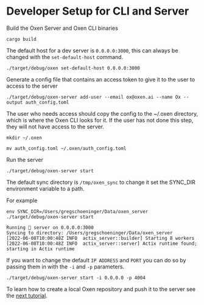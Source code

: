 # Developer Setup for CLI and Server

Build the Oxen Server and Oxen CLI binaries

`cargo build`

The default host for a dev server is `0.0.0.0:3000`, this can always be changed with the `set-default-host` command.

`./target/debug/oxen set-default-host 0.0.0.0:3000`

Generate a config file that contains an access token to give it to the user to access to the server

`./target/debug/oxen-server add-user --email ox@oxen.ai --name Ox --output auth_config.toml`

The user who needs access should copy the config to the ~/.oxen directory, which is where the Oxen CLI looks for it. If the user has not done this step, they will not have access to the server.

`mkdir ~/.oxen`

`mv auth_config.toml ~/.oxen/auth_config.toml`

Run the server

`./target/debug/oxen-server start`

The default sync directory is `/tmp/oxen_sync` to change it set the SYNC_DIR environment variable to a path.

For example

`env SYNC_DIR=/Users/gregschoeninger/Data/oxen_server ./target/debug/oxen-server start`

```
Running 🐂 server on 0.0.0.0:3000
Syncing to directory: /Users/gregschoeninger/Data/oxen_server
[2022-06-08T10:00:48Z INFO  actix_server::builder] Starting 8 workers
[2022-06-08T10:00:48Z INFO  actix_server::server] Actix runtime found; starting in Actix runtime
```

If you want to change the default `IP ADDRESS` and `PORT` you can do so by passing them in with the `-i` and `-p` parameters.

`./target/debug/oxen-server start -i 0.0.0.0 -p 4004`

To learn how to create a local Oxen repository and push it to the server see the [next tutorial](1_InitAndCommit.md).
